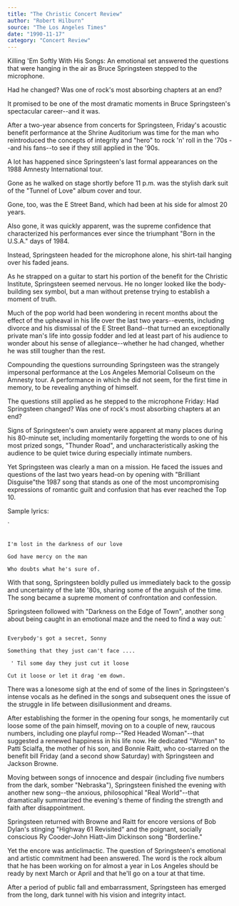 ```yaml
---
title: "The Christic Concert Review"
author: "Robert Hilburn"
source: "The Los Angeles Times"
date: "1990-11-17"
category: "Concert Review"
---
```


Killing 'Em Softly With His Songs: An emotional set answered the questions that were hanging in the air as Bruce Springsteen stepped to the microphone.

Had he changed? Was one of rock's most absorbing chapters at an end?

It promised to be one of the most dramatic moments in Bruce Springsteen's spectacular career--and it was.

After a two-year absence from concerts for Springsteen, Friday's acoustic benefit performance at the Shrine Auditorium was time for the man who reintroduced the concepts of integrity and "hero" to rock 'n' roll in the '70s --and his fans--to see if they still applied in the '90s.

A lot has happened since Springsteen's last formal appearances on the 1988 Amnesty International tour.

Gone as he walked on stage shortly before 11 p.m. was the stylish dark suit of the "Tunnel of Love" album cover and tour.

Gone, too, was the E Street Band, which had been at his side for almost 20 years.

Also gone, it was quickly apparent, was the supreme confidence that characterized his performances ever since the triumphant "Born in the U.S.A." days of 1984.

Instead, Springsteen headed for the microphone alone, his shirt-tail hanging over his faded jeans.

As he strapped on a guitar to start his portion of the benefit for the Christic Institute, Springsteen seemed nervous. He no longer looked like the body-building sex symbol, but a man without pretense trying to establish a moment of truth.

Much of the pop world had been wondering in recent months about the effect of the upheaval in his life over the last two years--events, including divorce and his dismissal of the E Street Band--that turned an exceptionally private man's life into gossip fodder and led at least part of his audience to wonder about his sense of allegiance--whether he had changed, whether he was still tougher than the rest.

Compounding the questions surrounding Springsteen was the strangely impersonal performance at the Los Angeles Memorial Coliseum on the Amnesty tour. A performance in which he did not seem, for the first time in memory, to be revealing anything of himself.

The questions still applied as he stepped to the microphone Friday: Had Springsteen changed? Was one of rock's most absorbing chapters at an end?

Signs of Springsteen's own anxiety were apparent at many places during his 80-minute set, including momentarily forgetting the words to one of his most prized songs, "Thunder Road", and uncharacteristically asking the audience to be quiet twice during especially intimate numbers.

Yet Springsteen was clearly a man on a mission. He faced the issues and questions of the last two years head-on by opening with "Brilliant Disguise"the 1987 song that stands as one of the most uncompromising expressions of romantic guilt and confusion that has ever reached the Top 10.

Sample lyrics:

`

```Tonight our bed is cold

I'm lost in the darkness of our love

God have mercy on the man

Who doubts what he's sure of.

```

With that song, Springsteen boldly pulled us immediately back to the gossip and uncertainty of the late '80s, sharing some of the anguish of the time. The song became a supreme moment of confrontation and confession.

Springsteen followed with "Darkness on the Edge of Town", another song about being caught in an emotional maze and the need to find a way out: `

```

Everybody's got a secret, Sonny

Something that they just can't face ....

 ' Til some day they just cut it loose

Cut it loose or let it drag 'em down.

```

There was a lonesome sigh at the end of some of the lines in Springsteen's intense vocals as he defined in the songs and subsequent ones the issue of the struggle in life between disillusionment and dreams.

After establishing the former in the opening four songs, he momentarily cut loose some of the pain himself, moving on to a couple of new, raucous numbers, including one playful romp--"Red Headed Woman"--that suggested a renewed happiness in his life now. He dedicated "Woman" to Patti Scialfa, the mother of his son, and Bonnie Raitt, who co-starred on the benefit bill Friday (and a second show Saturday) with Springsteen and Jackson Browne.

Moving between songs of innocence and despair (including five numbers from the dark, somber "Nebraska"), Springsteen finished the evening with another new song--the anxious, philosophical "Real World"--that dramatically summarized the evening's theme of finding the strength and faith after disappointment.

Springsteen returned with Browne and Raitt for encore versions of Bob Dylan's stinging "Highway 61 Revisited" and the poignant, socially conscious Ry Cooder-John Hiatt-Jim Dickinson song "Borderline."

Yet the encore was anticlimactic. The question of Springsteen's emotional and artistic commitment had been answered. The word is the rock album that he has been working on for almost a year in Los Angeles should be ready by next March or April and that he'll go on a tour at that time.

After a period of public fall and embarrassment, Springsteen has emerged from the long, dark tunnel with his vision and integrity intact.
